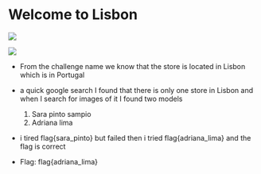 # Welcome to Lisbon

![](https://i.imgur.com/jmtBFeD.png)

![](https://i.imgur.com/2DApHUv.png)

- From the challenge name we know that the store is located in Lisbon which is in Portugal

- a quick google search I found that there is only one store in Lisbon and when I search for images of it I found two models
  1. Sara pinto sampio
  2. Adriana lima

- i tired flag{sara_pinto} but failed then i tried flag{adriana_lima} and the flag is correct

- Flag: flag{adriana_lima}